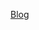 [Blog](https://leetcode.com/problems/count-substrings-with-only-one-distinct-letter/discuss/376879/A-Novel-Method-with-DP-O(n)-or-O(1)-With-Explanation)

